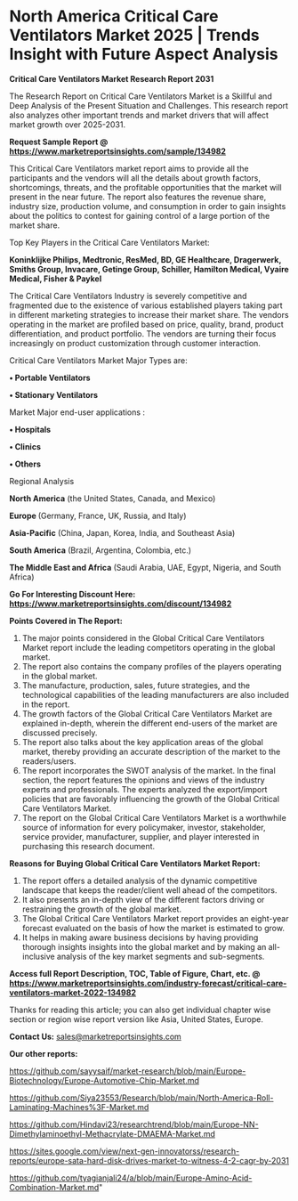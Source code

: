 # North America Critical Care Ventilators Market 2025 | Trends Insight with Future Aspect Analysis

<strong>Critical Care Ventilators Market Research Report 2031</strong>

The Research Report on Critical Care Ventilators Market is a Skillful and Deep Analysis of the Present Situation and Challenges. This research report also analyzes other important trends and market drivers that will affect market growth over 2025-2031.

<strong>Request Sample Report @ <a href=https://www.marketreportsinsights.com/sample/134982>https://www.marketreportsinsights.com/sample/134982</a></strong>

This Critical Care Ventilators market report aims to provide all the participants and the vendors will all the details about growth factors, shortcomings, threats, and the profitable opportunities that the market will present in the near future. The report also features the revenue share, industry size, production volume, and consumption in order to gain insights about the politics to contest for gaining control of a large portion of the market share.

Top Key Players in the Critical Care Ventilators Market:

<strong>Koninklijke Philips, Medtronic, ResMed, BD, GE Healthcare, Dragerwerk, Smiths Group, Invacare, Getinge Group, Schiller, Hamilton Medical, Vyaire Medical, Fisher & Paykel</strong>

The Critical Care Ventilators Industry is severely competitive and fragmented due to the existence of various established players taking part in different marketing strategies to increase their market share. The vendors operating in the market are profiled based on price, quality, brand, product differentiation, and product portfolio. The vendors are turning their focus increasingly on product customization through customer interaction.

Critical Care Ventilators Market Major Types are:

<strong>• Portable Ventilators

• Stationary Ventilators</strong>

Market Major end-user applications :

<strong>• Hospitals

• Clinics

• Others</strong>

Regional Analysis

</u><strong><b>North America</b></strong> (the United States, Canada, and Mexico)

<strong><b>Europe </b></strong>(Germany, France, UK, Russia, and Italy)

<strong><b>Asia-Pacific</b></strong> (China, Japan, Korea, India, and Southeast Asia)

<strong><b>South America</b></strong> (Brazil, Argentina, Colombia, etc.)

<strong><b>The Middle East and Africa</b></strong> (Saudi Arabia, UAE, Egypt, Nigeria, and South Africa)

<strong>Go For Interesting Discount Here: <a href=https://www.marketreportsinsights.com/discount/134982>https://www.marketreportsinsights.com/discount/134982</a></strong>

<strong>Points Covered in The Report:</strong>
<ol>
  <li>The major points considered in the Global Critical Care Ventilators Market report include the leading competitors operating in the global market.</li>
  <li>The report also contains the company profiles of the players operating in the global market.</li>
  <li>The manufacture, production, sales, future strategies, and the technological capabilities of the leading manufacturers are also included in the report.</li>
  <li>The growth factors of the Global Critical Care Ventilators Market are explained in-depth, wherein the different end-users of the market are discussed precisely.</li>
  <li>The report also talks about the key application areas of the global market, thereby providing an accurate description of the market to the readers/users.</li>
  <li>The report incorporates the SWOT analysis of the market. In the final section, the report features the opinions and views of the industry experts and professionals. The experts analyzed the export/import policies that are favorably influencing the growth of the Global Critical Care Ventilators Market.</li>
  <li>The report on the Global Critical Care Ventilators Market is a worthwhile source of information for every policymaker, investor, stakeholder, service provider, manufacturer, supplier, and player interested in purchasing this research document.</li>
</ol>
<strong>Reasons for Buying Global Critical Care Ventilators Market Report:</strong>

<ol>
  <li>The report offers a detailed analysis of the dynamic competitive landscape that keeps the reader/client well ahead of the competitors.</li>
  <li>It also presents an in-depth view of the different factors driving or restraining the growth of the global market.</li>
  <li>The Global Critical Care Ventilators Market report provides an eight-year forecast evaluated on the basis of how the market is estimated to grow.</li>
  <li>It helps in making aware business decisions by having providing thorough insights insights into the global market and by making an all-inclusive analysis of the key market segments and sub-segments.</li>
</ol>
<strong>Access full Report Description, TOC, Table of Figure, Chart, etc. @ <a href=https://www.marketreportsinsights.com/industry-forecast/critical-care-ventilators-market-2022-134982>https://www.marketreportsinsights.com/industry-forecast/critical-care-ventilators-market-2022-134982</a></strong>


Thanks for reading this article; you can also get individual chapter wise section or region wise report version like Asia, United States, Europe.

<strong>Contact Us:</strong>
sales@marketreportsinsights.com

<strong>Our other reports:</strong>

<a href=https://github.com/sayysaif/market-research/blob/main/Europe-Biotechnology/Europe-Automotive-Chip-Market.md>https://github.com/sayysaif/market-research/blob/main/Europe-Biotechnology/Europe-Automotive-Chip-Market.md</a>

<a href=https://github.com/Siya23553/Research/blob/main/North-America-Roll-Laminating-Machines%3F-Market.md>https://github.com/Siya23553/Research/blob/main/North-America-Roll-Laminating-Machines%3F-Market.md</a>

<a href=https://github.com/Hindavi23/researchtrend/blob/main/Europe-NN-Dimethylaminoethyl-Methacrylate-DMAEMA-Market.md>https://github.com/Hindavi23/researchtrend/blob/main/Europe-NN-Dimethylaminoethyl-Methacrylate-DMAEMA-Market.md</a>

<a href=https://sites.google.com/view/next-gen-innovatorss/research-reports/europe-sata-hard-disk-drives-market-to-witness-4-2-cagr-by-2031>https://sites.google.com/view/next-gen-innovatorss/research-reports/europe-sata-hard-disk-drives-market-to-witness-4-2-cagr-by-2031</a>

<a href=https://github.com/tyagianjali24/a/blob/main/Europe-Amino-Acid-Combination-Market.md>https://github.com/tyagianjali24/a/blob/main/Europe-Amino-Acid-Combination-Market.md</a>"
